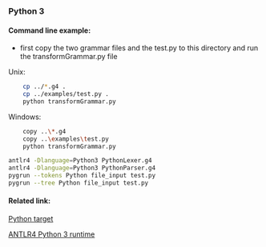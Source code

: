 ### Python 3

#### Command line example:
- first copy the two grammar files and the test.py to this directory and run the transformGrammar.py file

Unix:
```bash
    cp ../*.g4 .
    cp ../examples/test.py .
    python transformGrammar.py
```

Windows:
```bash
    copy ..\*.g4
    copy ..\examples\test.py
    python transformGrammar.py
```

```bash
antlr4 -Dlanguage=Python3 PythonLexer.g4
antlr4 -Dlanguage=Python3 PythonParser.g4
pygrun --tokens Python file_input test.py
pygrun --tree Python file_input test.py
```

#### Related link:
[Python target](https://github.com/antlr/antlr4/blob/master/doc/python-target.md)

[ANTLR4 Python 3 runtime](https://pypi.org/project/antlr4-python3-runtime/)
